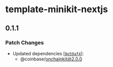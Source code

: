 # template-minikit-nextjs

## 0.1.1

### Patch Changes

- Updated dependencies [[`8e59af4`](https://github.com/coinbase/onchainkit/commit/8e59af4f2662693f8b623484799fa456e434f265)]:
  - @coinbase/onchainkit@2.0.0
